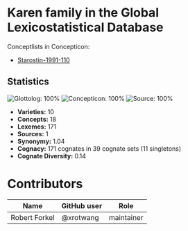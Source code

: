 # Karen family in the Global Lexicostatistical Database


Conceptlists in Concepticon:
- [Starostin-1991-110](https://concepticon.clld.org/contributions/Starostin-1991-110)
## Statistics


![Glottolog: 100%](https://img.shields.io/badge/Glottolog-100%25-brightgreen.svg "Glottolog: 100%")
![Concepticon: 100%](https://img.shields.io/badge/Concepticon-100%25-brightgreen.svg "Concepticon: 100%")
![Source: 100%](https://img.shields.io/badge/Source-100%25-brightgreen.svg "Source: 100%")

- **Varieties:** 10
- **Concepts:** 18
- **Lexemes:** 171
- **Sources:** 1
- **Synonymy:** 1.04
- **Cognacy:** 171 cognates in 39 cognate sets (11 singletons)
- **Cognate Diversity:** 0.14

# Contributors

Name | GitHub user | Role
 --- | --- | --- 
Robert Forkel | @xrotwang | maintainer

